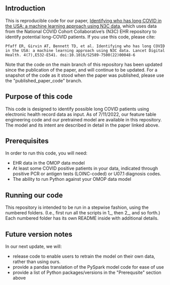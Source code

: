 ## Introduction

This is reproducible code for our paper, [Identifying who has long COVID in the USA: a machine learning approach using N3C data](https://www.thelancet.com/journals/landig/article/PIIS2589-7500(22)00048-6/fulltext), which uses data from the National COVID Cohort Collaborative’s (N3C) EHR repository to identify potential long-COVID patients. If you use this code, please cite:

    Pfaff ER, Girvin AT, Bennett TD, et al. Identifying who has long COVID in the USA: a machine learning approach using N3C data. Lancet Digital Health. 4(7),E532-E541. doi:10.1016/S2589-7500(22)00048-6

Note that the code on the main branch of this repository has been updated since the publication of the paper, and will continue to be updated. For a snapshot of the code as it stood when the paper was published, please use the "published_paper_code" branch.

## Purpose of this code
This code is designed to identify possible long COVID patients using electronic health record data as input. As of 7/11/2022, our feature table engineering code and our pretrained model are available in this repository. The model and its intent are described in detail in the paper linked above.

## Prerequisites
In order to run this code, you will need:
* EHR data in the OMOP data model
* At least some COVID positive patients in your data, indicated through positive PCR or antigen tests (LOINC-coded) or U07.1 diagnosis codes.
* The ability to run Python against your OMOP data model

## Running our code
This repository is intended to be run in a stepwise fashion, using the numbered folders. (I.e., first run all the scripts in 1_, then 2_, and so forth.) Each numbered folder has its own README inside with additional details.

## Future version notes
In our next update, we will: 
* release code to enable users to retrain the model on their own data, rather than using ours.
* provide a pandas translation of the PySpark model code for ease of use
* provide a list of Python packages/versions in the "Prerequsite" section above


